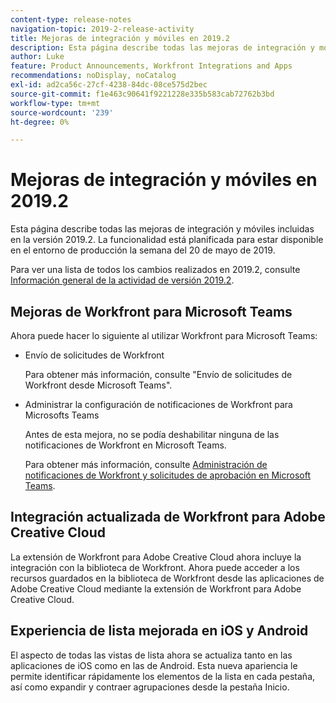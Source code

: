 ```yaml
---
content-type: release-notes
navigation-topic: 2019-2-release-activity
title: Mejoras de integración y móviles en 2019.2
description: Esta página describe todas las mejoras de integración y móviles incluidas en la versión 2019.2. La funcionalidad está planificada para estar disponible en el entorno de producción la semana del 20 de mayo de 2019.
author: Luke
feature: Product Announcements, Workfront Integrations and Apps
recommendations: noDisplay, noCatalog
exl-id: ad2ca56c-27cf-4238-84dc-08ce575d2bec
source-git-commit: f1e463c90641f9221228e335b583cab72762b3bd
workflow-type: tm+mt
source-wordcount: '239'
ht-degree: 0%

---
```


# Mejoras de integración y móviles en 2019.2

Esta página describe todas las mejoras de integración y móviles incluidas en la versión 2019.2. La funcionalidad está planificada para estar disponible en el entorno de producción la semana del 20 de mayo de 2019.

Para ver una lista de todos los cambios realizados en 2019.2, consulte [Información general de la actividad de versión 2019.2](../../../../product-announcements/product-releases/quarterly-release-archive/2019.2-release-activity/2019-2-release-activity-overview.md).

## Mejoras de Workfront para Microsoft Teams

Ahora puede hacer lo siguiente al utilizar Workfront para Microsoft Teams:

* Envío de solicitudes de Workfront

  Para obtener más información, consulte &quot;Envío de solicitudes de Workfront desde Microsoft Teams&quot;.

* Administrar la configuración de notificaciones de Workfront para Microsofts Teams

  Antes de esta mejora, no se podía deshabilitar ninguna de las notificaciones de Workfront en Microsoft Teams.

  Para obtener más información, consulte [Administración de notificaciones de Workfront y solicitudes de aprobación en Microsoft Teams](../../../../workfront-integrations-and-apps/using-workfront-with-microsoft-teams/manage-wf-notifications-approval-requests-ms-teams.md).

## Integración actualizada de Workfront para Adobe Creative Cloud

La extensión de Workfront para Adobe Creative Cloud ahora incluye la integración con la biblioteca de Workfront. Ahora puede acceder a los recursos guardados en la biblioteca de Workfront desde las aplicaciones de Adobe Creative Cloud mediante la extensión de Workfront para Adobe Creative Cloud.

## Experiencia de lista mejorada en iOS y Android

El aspecto de todas las vistas de lista ahora se actualiza tanto en las aplicaciones de iOS como en las de Android. Esta nueva apariencia le permite identificar rápidamente los elementos de la lista en cada pestaña, así como expandir y contraer agrupaciones desde la pestaña Inicio.

